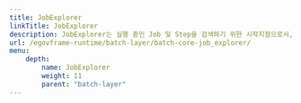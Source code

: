 ```yaml
---
title: JobExplorer
linkTitle: JobExplorer
description: JobExplorer는 실행 중인 Job 및 Step을 검색하기 위한 시작지점으로서, Repository에 접근하여 배치의 정보를 얻는다.
url: /egovframe-runtime/batch-layer/batch-core-job_explorer/
menu:
    depth:
        name: JobExplorer
        weight: 11
        parent: "batch-layer"
---
```

